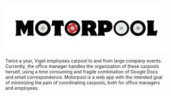 ![alt tag](https://raw.githubusercontent.com/nikrdc/motorpool/master/app/static/logo.png?token=934935__eyJzY29wZSI6IlJhd0Jsb2I6bmlrcmRjL21vdG9ycG9vbC9tYXN0ZXIvYXBwL3N0YXRpYy9sb2dvLnBuZyIsImV4cGlyZXMiOjE0MDQxNzIzMTB9--590a548cb5cc0c789629af09b85b18e58bc6bdcd)

Twice a year, Viget employees carpool to and from large company events. Currently, the office manager handles the organization of these carpools herself, using a time consuming and fragile combination of Google Docs and email correspondence. Motorpool is a web app with the intended goal of minimizing the pain of coordinating carpools, both for office managers and employees. 
